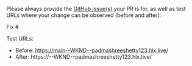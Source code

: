 Please always provide the [GitHub issue(s)](../issues) your PR is for, as well as test URLs where your change can be observed (before and after):

Fix #<gh-issue-id>

Test URLs:
- Before: https://main--WKND--padmashreeshetty123.hlx.live/
- After: https://<branch>--WKND--padmashreeshetty123.hlx.live/
